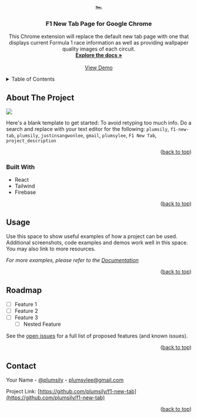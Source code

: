 <!-- Improved compatibility of back to top link: See: https://github.com/othneildrew/Best-README-Template/pull/73 -->

<a name="readme-top"></a>

<!-- PROJECT LOGO -->
<br />
<div align="center">
  <a href="https://github.com/plumsily/f1-new-tab">🏎️
  </a>

<h3 align="center">F1 New Tab Page for Google Chrome</h3>

  <p align="center">
    This Chrome extension will replace the default new tab page with one that displays current Formula 1 race information as well as providing wallpaper quality images of each circuit.
    <br />
    <a href="https://github.com/plumsily/f1-new-tab"><strong>Explore the docs »</strong></a>
    <br />
    <br />
    <a href="https://plumsily.github.io/f1-new-tab/">View Demo</a>
  </p>
</div>

<!-- TABLE OF CONTENTS -->
<details>
  <summary>Table of Contents</summary>
  <ol>
    <li>
      <a href="#about-the-project">About The Project</a>
      <ul>
        <li><a href="#built-with">Built With</a></li>
      </ul>
    </li>
    <li><a href="#usage">Usage</a></li>
    <li><a href="#roadmap">Roadmap</a></li>
    <li><a href="#contact">Contact</a></li>
  </ol>
</details>

<!-- ABOUT THE PROJECT -->

## About The Project

<img src="src/screenshots/f1-screenshot1.png">

Here's a blank template to get started: To avoid retyping too much info. Do a search and replace with your text editor for the following: `plumsily`, `f1-new-tab`, `plumsily`, `justinsangwonlee`, `gmail`, `plumsylee`, `F1 New Tab`, `project_description`

<p align="right">(<a href="#readme-top">back to top</a>)</p>

### Built With

- React
- Tailwind
- Firebase

<p align="right">(<a href="#readme-top">back to top</a>)</p>

<!-- USAGE EXAMPLES -->

## Usage

Use this space to show useful examples of how a project can be used. Additional screenshots, code examples and demos work well in this space. You may also link to more resources.

_For more examples, please refer to the [Documentation](https://example.com)_

<p align="right">(<a href="#readme-top">back to top</a>)</p>

<!-- ROADMAP -->

## Roadmap

- [ ] Feature 1
- [ ] Feature 2
- [ ] Feature 3
  - [ ] Nested Feature

See the [open issues](https://github.com/plumsily/f1-new-tab/issues) for a full list of proposed features (and known issues).

<p align="right">(<a href="#readme-top">back to top</a>)</p>

<!-- CONTACT -->

## Contact

Your Name - [@plumsily](https://twitter.com/plumsily) - plumsylee@gmail.com

Project Link: [https://github.com/plumsily/f1-new-tab](https://github.com/plumsily/f1-new-tab)

<p align="right">(<a href="#readme-top">back to top</a>)</p>

<!-- MARKDOWN LINKS & IMAGES -->
<!-- https://www.markdownguide.org/basic-syntax/#reference-style-links -->

[contributors-shield]: https://img.shields.io/github/contributors/plumsily/f1-new-tab.svg?style=for-the-badge
[contributors-url]: https://github.com/plumsily/f1-new-tab/graphs/contributors
[forks-shield]: https://img.shields.io/github/forks/plumsily/f1-new-tab.svg?style=for-the-badge
[forks-url]: https://github.com/plumsily/f1-new-tab/network/members
[stars-shield]: https://img.shields.io/github/stars/plumsily/f1-new-tab.svg?style=for-the-badge
[stars-url]: https://github.com/plumsily/f1-new-tab/stargazers
[issues-shield]: https://img.shields.io/github/issues/plumsily/f1-new-tab.svg?style=for-the-badge
[issues-url]: https://github.com/plumsily/f1-new-tab/issues
[license-shield]: https://img.shields.io/github/license/plumsily/f1-new-tab.svg?style=for-the-badge
[license-url]: https://github.com/plumsily/f1-new-tab/blob/master/LICENSE.txt
[linkedin-shield]: https://img.shields.io/badge/-LinkedIn-black.svg?style=for-the-badge&logo=linkedin&colorB=555
[linkedin-url]: https://linkedin.com/in/justinsangwonlee
[product-screenshot]: images/screenshot.png
[next.js]: https://img.shields.io/badge/next.js-000000?style=for-the-badge&logo=nextdotjs&logoColor=white
[next-url]: https://nextjs.org/
[react.js]: https://img.shields.io/badge/React-20232A?style=for-the-badge&logo=react&logoColor=61DAFB
[react-url]: https://reactjs.org/
[vue.js]: https://img.shields.io/badge/Vue.js-35495E?style=for-the-badge&logo=vuedotjs&logoColor=4FC08D
[vue-url]: https://vuejs.org/
[angular.io]: https://img.shields.io/badge/Angular-DD0031?style=for-the-badge&logo=angular&logoColor=white
[angular-url]: https://angular.io/
[svelte.dev]: https://img.shields.io/badge/Svelte-4A4A55?style=for-the-badge&logo=svelte&logoColor=FF3E00
[svelte-url]: https://svelte.dev/
[laravel.com]: https://img.shields.io/badge/Laravel-FF2D20?style=for-the-badge&logo=laravel&logoColor=white
[laravel-url]: https://laravel.com
[bootstrap.com]: https://img.shields.io/badge/Bootstrap-563D7C?style=for-the-badge&logo=bootstrap&logoColor=white
[bootstrap-url]: https://getbootstrap.com
[jquery.com]: https://img.shields.io/badge/jQuery-0769AD?style=for-the-badge&logo=jquery&logoColor=white
[jquery-url]: https://jquery.com
[tailwind.com]: https://img.shields.io/badge/Tailwind-15d3ea?style=for-the-badge&logo=tailwind&logoColor=white
[tailwind-url]: https://tailwindcss.com/
